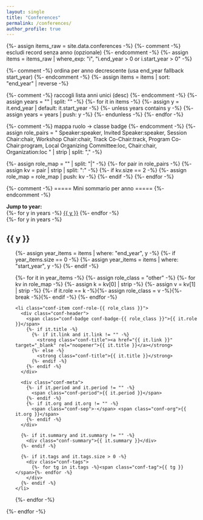 ```yaml
---
layout: single
title: "Conferences"
permalink: /conferences/
author_profile: true
---
```


{%- assign items_raw = site.data.conferences -%}
{%- comment -%} escludi record senza anno (opzionale) {%- endcomment -%}
{%- assign items = items_raw | where_exp: "i", "i.end_year > 0 or i.start_year > 0" -%}

{%- comment -%} ordina per anno decrescente (usa end_year fallback start_year) {%- endcomment -%}
{%- assign items = items | sort: "end_year" | reverse -%}

{%- comment -%} raccogli lista anni unici (desc) {%- endcomment -%}
{%- assign years = "" | split: "" -%}
{%- for it in items -%}
  {%- assign y = it.end_year | default: it.start_year -%}
  {%- unless years contains y -%}
    {%- assign years = years | push: y -%}
  {%- endunless -%}
{%- endfor -%}

{%- comment -%} mappa ruolo → classe badge {%- endcomment -%}
{%- assign role_pairs = "
Speaker:speaker,
Invited Speaker:speaker,
Session Chair:chair,
Workshop Chair:chair,
Track Co-Chair:track,
Program Co-Chair:program,
Local Organizing Committee:loc,
Chair:chair,
Organization:loc
" | strip | split: "," -%}

{%- assign role_map = "" | split: "|" -%}
{%- for pair in role_pairs -%}
  {%- assign kv = pair | strip | split: ":" -%}
  {%- if kv.size == 2 -%}
    {%- assign role_map = role_map | push: kv -%}
  {%- endif -%}
{%- endfor -%}

{%- comment -%} ===== Mini sommario per anno ===== {%- endcomment -%}
<nav class="conf-toc">
  <strong>Jump to year:</strong>
  <div class="conf-toc-years">
  {%- for y in years -%}
    <a href="#y{{ y }}">{{ y }}</a>
  {%- endfor -%}
  </div>
</nav>

<div class="conf-wrap">
{%- for y in years -%}
  <h2 id="y{{ y }}" class="conf-year">{{ y }}</h2>
  <ul class="conf-list">
  {%- assign year_items = items | where: "end_year", y -%}
  {%- if year_items.size == 0 -%}
    {%- assign year_items = items | where: "start_year", y -%}
  {%- endif -%}

  {%- for it in year_items -%}
    {%- assign role_class = "other" -%}
    {%- for kv in role_map -%}
      {%- assign k = kv[0] | strip -%}
      {%- assign v = kv[1] | strip -%}
      {%- if it.role == k -%}{%- assign role_class = v -%}{%- break -%}{%- endif -%}
    {%- endfor -%}

    <li class="conf-item conf-role-{{ role_class }}">
      <div class="conf-header">
        <span class="conf-badge conf-badge-{{ role_class }}">{{ it.role }}</span>
        {%- if it.title -%}
          {%- if it.link and it.link != "" -%}
            <strong class="conf-title"><a href="{{ it.link }}" target="_blank" rel="noopener">{{ it.title }}</a></strong>
          {%- else -%}
            <strong class="conf-title">{{ it.title }}</strong>
          {%- endif -%}
        {%- endif -%}
      </div>

      <div class="conf-meta">
        {%- if it.period and it.period != "" -%}
          <span class="conf-period">{{ it.period }}</span>
        {%- endif -%}
        {%- if it.org and it.org != "" -%}
          <span class="conf-sep">·</span> <span class="conf-org">{{ it.org }}</span>
        {%- endif -%}
      </div>

      {%- if it.summary and it.summary != "" -%}
        <div class="conf-summary">{{ it.summary }}</div>
      {%- endif -%}

      {%- if it.tags and it.tags.size > 0 -%}
        <div class="conf-tags">
          {%- for tg in it.tags -%}<span class="conf-tag">{{ tg }}</span>{%- endfor -%}
        </div>
      {%- endif -%}
    </li>
  {%- endfor -%}
  </ul>
{%- endfor -%}
</div>